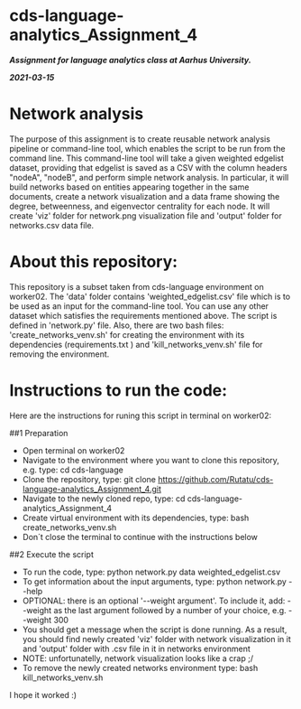 # cds-language-analytics_Assignment_4

***Assignment for language analytics class at Aarhus University.***

***2021-03-15***


# Network analysis

The purpose of this assignment is to create reusable network analysis pipeline or command-line tool, which enables the script to be run from the command line. This command-line tool will take a given weighted edgelist dataset, providing that edgelist is saved as a CSV with the column headers "nodeA", "nodeB", and perform simple network analysis. In particular, it will build networks based on entities appearing together in the same documents, create a network visualization and a data frame showing the degree, betweenness, and eigenvector centrality for each node. It will create 'viz' folder for network.png visualization file and 'output' folder for networks.csv data file.


# About this repository:

This repository is a subset taken from cds-language environment on worker02. The 'data' folder contains 'weighted_edgelist.csv' file which is to be used as an input for the command-line tool. You can use any other dataset which satisfies the requirements mentioned above. The script is defined in 'network.py' file. Also, there are two bash files: 'create_networks_venv.sh' for creating the environment with its dependencies (requirements.txt ) and 'kill_networks_venv.sh' file for removing the environment. 



# Instructions to run the code:

Here are the instructions for runing this script in terminal on worker02:

##1 Preparation 

   - Open terminal on worker02
   - Navigate to the environment where you want to clone this repository, e.g. type: cd cds-language
   - Clone the repository, type: git clone https://github.com/Rutatu/cds-language-analytics_Assignment_4.git  
   - Navigate to the newly cloned repo, type: cd cds-language-analytics_Assignment_4 
   - Create virtual environment with its dependencies, type: bash create_networks_venv.sh
   - Don´t close the terminal to continue with the instructions below 
   
##2 Execute the script

   - To run the code, type: python network.py data weighted_edgelist.csv
   - To get information about the input arguments, type: python network.py --help 
   - OPTIONAL: there is an optional '--weight argument'.  To include it, add: --weight as the last argument followed by a number of your choice, e.g. --weight 300
   - You should get a message when the script is done running. As a result, you should find newly created 'viz' folder with network visualization in it and 'output' folder with .csv file in it in networks environment
   - NOTE: unfortunatelly, network visualization looks like a crap ;/
   - To remove the newly created networks environment type: bash kill_networks_venv.sh




I hope it worked :)

